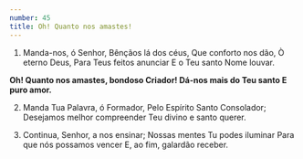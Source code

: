```yaml
---
number: 45
title: Oh! Quanto nos amastes!
---
```


1. Manda-nos, ó Senhor,
  Bênçãos lá dos céus,
  Que conforto nos dão,
  Ò eterno Deus,
  Para Teus feitos anunciar
  E o Teu santo Nome louvar.

  __Oh! Quanto nos amastes,
  bondoso Criador!
  Dá-nos mais do Teu santo
  E puro amor.__

2. Manda Tua Palavra, ó Formador,
  Pelo Espírito Santo Consolador;
  Desejamos melhor compreender
  Teu divino e santo querer.

3. Continua, Senhor, a nos ensinar;
  Nossas mentes Tu podes iluminar
  Para que nós possamos vencer
  E, ao fim, galardão receber.
